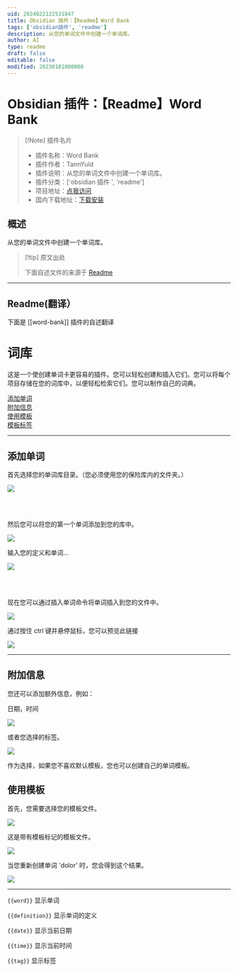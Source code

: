 ```yaml
---
uid: 2024022122531847
title: Obsidian 插件：【Readme】Word Bank
tags: ['obsidian插件', 'readme']
description: 从您的单词文件中创建一个单词库。
author: AI
type: readme
draft: false
editable: false
modified: 20230101000000
---
```


# Obsidian 插件：【Readme】Word Bank

> [!Note] 插件名片
> - 插件名称：Word Bank
> - 插件作者：TannYuld
> - 插件说明：从您的单词文件中创建一个单词库。
> - 插件分类：['obsidian 插件 ', 'readme']
> - 项目地址：[点我访问](https://github.com/TannYuld/WordBank)
> - 国内下载地址：[下载安装](https://pkmer.cn/products/plugin/pluginMarket/?word-bank)

## 概述

从您的单词文件中创建一个单词库。

> [!tip] 原文出处
>
>下面自述文件的来源于 [Readme](https://ghproxy.net/https://raw.githubusercontent.com/TannYuld/WordBank/master/README.md)
>

---

## Readme(翻译）

下面是 [[word-bank]] 插件的自述翻译

# 词库

这是一个使创建单词卡更容易的插件。您可以轻松创建和插入它们。您可以将每个项目存储在您的词库中，以便轻松检索它们。您可以制作自己的词典。

[添加单词](#adding-word) <br>
[附加信息](#additional) <br>
[使用模板](#using-template) <br>
[模板标签](#template-tags) <br>

---

## 添加单词

首先选择您的单词库目录。（您必须使用您的保险库内的文件夹。）

![](https://github.com/TannYuld/WordBank/blob/master/source/img1.png)

<br>

<br>

然后您可以将您的第一个单词添加到您的库中。

![](https://github.com/TannYuld/WordBank/blob/master/source/img2.png)

输入您的定义和单词...

![](https://github.com/TannYuld/WordBank/blob/master/source/img3.png)

</br>

</br>

现在您可以通过插入单词命令将单词插入到您的文件中。

![](https://github.com/TannYuld/WordBank/blob/master/source/img4.png)

通过按住 ctrl 键并悬停鼠标，您可以预览此链接

![](https://github.com/TannYuld/WordBank/blob/master/source/img5.png)

---

## 附加信息

您还可以添加额外信息，例如：

日期，时间

![](https://github.com/TannYuld/WordBank/blob/master/source/img6.png)

或者您选择的标签。

![](https://github.com/TannYuld/WordBank/blob/master/source/img7.png)

作为选择，如果您不喜欢默认模板，您也可以创建自己的单词模板。

## 使用模板

首先，您需要选择您的模板文件。

![](https://github.com/TannYuld/WordBank/blob/master/source/img8.png)

这是带有模板标记的模板文件。

![](https://github.com/TannYuld/WordBank/blob/master/source/img9.png)

当您重新创建单词 'dolor' 时，您会得到这个结果。

![](https://github.com/TannYuld/WordBank/blob/master/source/img10.png)

---

`{{word}}` 显示单词

`{{definition}}` 显示单词的定义

`{{date}}` 显示当前日期

`{{time}}` 显示当前时间

`{{tag}}` 显示标签

